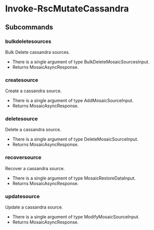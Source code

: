 # Invoke-RscMutateCassandra
## Subcommands
### bulkdeletesources
Bulk Delete cassandra sources.

- There is a single argument of type BulkDeleteMosaicSourcesInput.
- Returns MosaicAsyncResponse.
### createsource
Create a cassandra source.

- There is a single argument of type AddMosaicSourceInput.
- Returns MosaicAsyncResponse.
### deletesource
Delete a cassandra source.

- There is a single argument of type DeleteMosaicSourceInput.
- Returns MosaicAsyncResponse.
### recoversource
Recover a cassandra source.

- There is a single argument of type MosaicRestoreDataInput.
- Returns MosaicAsyncResponse.
### updatesource
Update a cassandra source.

- There is a single argument of type ModifyMosaicSourceInput.
- Returns MosaicAsyncResponse.
